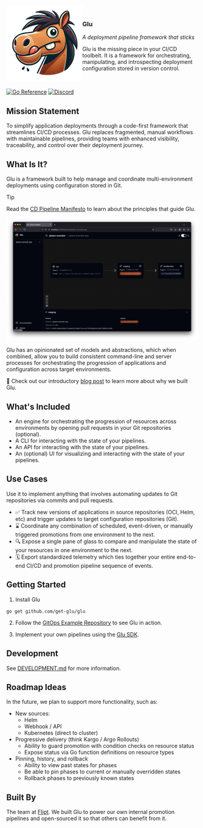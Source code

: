 <div>
  <img align="left" src="./.github/images/stu.png" alt="Stu - The Glu mascot" width="200" />
  <br>
  <h3>Glu</h3>
  <p>
    <em>
      A deployment pipeline framework that sticks
    </em>
  </p>
  <p>
    Glu is the missing piece in your CI/CD toolbelt.
    It is a framework for orchestrating, manipulating, and introspecting deployment configuration stored in version control.
  </p>
  <br>
</div>

[![Go Reference](https://pkg.go.dev/badge/github.com/get-glu/glu.svg)](https://pkg.go.dev/github.com/get-glu/glu)
[![Discord](https://img.shields.io/discord/1318634968808947752?style=flat&cacheSeconds=120
)](https://discord.gg/Vkz3BPy5ba)

## Mission Statement

To simplify application deployments through a code-first framework that streamlines CI/CD processes. Glu replaces fragmented, manual workflows with maintainable pipelines, providing teams with enhanced visibility, traceability, and control over their deployment journey.

## What Is It?

Glu is a framework built to help manage and coordinate multi-environment deployments using configuration stored in Git.

> [!TIP]
> Read the [CD Pipeline Manifesto](https://manifesto.getglu.dev) to learn about the principles that guide Glu.

<p align="center">

<img src="./.github/images/dashboard.png" alt="Glu Dashboard" width="800" />

</p>

Glu has an opinionated set of models and abstractions, which when combined, allow you to build consistent command-line and server processes for orchestrating the progression of applications and configuration across target environments.

📖 Check out our introductory [blog post](https://blog.flipt.io/introducing-glu/) to learn more about why we built Glu.

## What's Included

- An engine for orchestrating the progression of resources across environments by opening pull requests in your Git repositories (optional).
- A CLI for interacting with the state of your pipelines.
- An API for interacting with the state of your pipelines.
- An (optional) UI for visualizing and interacting with the state of your pipelines.

## Use Cases

Use it to implement anything that involves automating updates to Git repositories via commits and pull requests.

- ✅ Track new versions of applications in source repositories (OCI, Helm, etc) and trigger updates to target configuration repositories (Git).
- ⌛️ Coordinate any combination of scheduled, event-driven, or manually triggered promotions from one environment to the next.
- 🔍 Expose a single pane of glass to compare and manipulate the state of your resources in one environment to the next.
- 🗓️ Export standardized telemetry which ties together your entire end-to-end CI/CD and promotion pipeline sequence of events.

## Getting Started

1. Install Glu

```
go get github.com/get-glu/glu
```

2. Follow the [GitOps Example Repository](https://github.com/get-glu/gitops-example) to see Glu in action.

3. Implement your own pipelines using the [Glu SDK](https://pkg.go.dev/github.com/get-glu/glu).

## Development

See [DEVELOPMENT.md](./DEVELOPMENT.md) for more information.

## Roadmap Ideas

In the future, we plan to support more functionality, such as:

- New sources:
  - Helm
  - Webhook / API
  - Kubernetes (direct to cluster)
- Progressive delivery (think Kargo / Argo Rollouts)
  - Ability to guard promotion with condition checks on resource status
  - Expose status via Go function definitions on resource types
- Pinning, history, and rollback
  - Ability to view past states for phases
  - Be able to pin phases to current or manually overridden states
  - Rollback phases to previously known states

## Built By

The team at [Flipt](https://flipt.io). We built Glu to power our own internal promotion pipelines and open-sourced it so that others can benefit from it.
